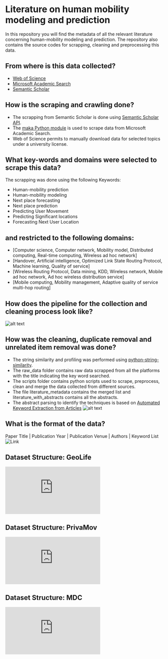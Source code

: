 # Literature on human mobility modeling and prediction
In this repository you will find the metadata of all the relevant literature concerning human-mobility modeling and prediction.
The repository also contains the source codes for scrapping, cleaning and preprocessing this data.

## From where is this data collected?  
  - [Web of Science](https://apps.webofknowledge.com/WOS_GeneralSearch_input.do?product=WOS&search_mode=GeneralSearch&SID=C5uHbS2XkmFRw4V47rb&preferencesSaved=)
  - [Microsoft Academic Search](https://preview.academic.microsoft.com/home)
  - [Semantic Scholar](https://www.semanticscholar.org/)

## How is the scraping and crawling done?
- The scrapping from Semantic Scholar is done using [Semantic Scholar API](https://api.semanticscholar.org/).
- The [maka Python module](https://github.com/gfhuertac/maka) is used to scrape data from Microsoft Academic Search.
- Web of Science permits to manually download data for selected topics under a university license.

## What key-words and domains were selected to scrape this data?
The scrapping was done using the following Keywords:
- Human-mobility prediction
- Human-mobility modeling
- Next place forecasting
- Next place prediction
- Predicting User Movement
- Predicting Significant locations
- Forecasting Next User Location

## and restricted to the following domains:
 - [Computer science, Computer network, Mobility model, Distributed computing, Real-time computing, Wireless ad hoc network]
 - [Handover, Artificial intelligence, Optimized Link State Routing Protocol, Machine learning, Quality of service]
 - [Wireless Routing Protocol, Data mining, KDD, Wireless network, Mobile ad hoc network, Ad hoc wireless distribution service]
 - [Mobile computing, Mobility management, Adaptive quality of service multi-hop routing]

## How does the pipeline for the collection and cleaning process look like?
![alt text](https://github.com/vaibhav90/Mobility-Prediction-Literature/blob/master/images/scrapping.png)

## How was the cleaning, duplicate removal and unrelated item removal was done?
- The string similarity and profiling was performed using [python-string-similarity](https://github.com/luozhouyang/python-string-similarity).
- The raw_data folder contains raw data scrapped from all the platforms with the title indicating the key word searched.
- The scripts folder contains python scripts used to scrape, preprocess, clean and merge the data collected from different sources.
- The file literature_metadata contains the merged list and literature_with_abstracts contains all the abstracts.
- The abstract parsing to identify the techniques is based on [Automated Keyword Extraction from Articles](https://medium.com/analytics-vidhya/automated-keyword-extraction-from-articles-using-nlp-bfd864f41b34)
![alt text](https://github.com/vaibhav90/Mobility-Prediction-Literature/blob/master/images/abstract_parsing.png)


## What is the format of the data?
Paper Title | Publication Year | Publication Venue | Authors | Keyword List
![Link](https://github.com/vaibhav90/Mobility-Prediction-Literature/blob/master/images/met_data.jpg)


## Dataset Structure: GeoLife
![Link](https://github.com/vaibhav90/Mobility-Prediction-Literature/blob/master/images/fv_geolife.pdf)

## Dataset Structure: PrivaMov
![Link](https://github.com/vaibhav90/Mobility-Prediction-Literature/blob/master/images/fv_privamov.pdf)

## Dataset Structure: MDC
![Link](https://github.com/vaibhav90/Mobility-Prediction-Literature/blob/master/images/fv_nokia.pdf)
